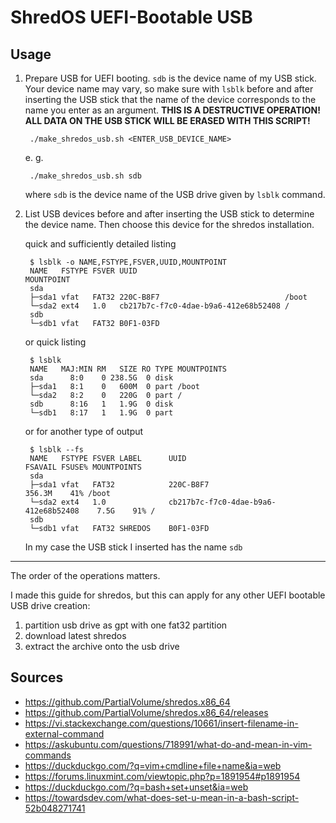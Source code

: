 # ShredOS UEFI-Bootable USB

## Usage

1. Prepare USB for UEFI booting. `sdb` is the device name of my USB stick. Your device name may vary, so make sure with `lsblk` before and after inserting the USB stick that the name of the device corresponds to the name you enter as an argument. **THIS IS A DESTRUCTIVE OPERATION! ALL DATA ON THE USB STICK WILL BE ERASED WITH THIS SCRIPT!**

        ./make_shredos_usb.sh <ENTER_USB_DEVICE_NAME>

    e. g.

        ./make_shredos_usb.sh sdb

    where `sdb` is the device name of the USB drive given by `lsblk` command.

1. List USB devices before and after inserting the USB stick to determine the device name. Then choose this device for the shredos installation.

    quick and sufficiently detailed listing

        $ lsblk -o NAME,FSTYPE,FSVER,UUID,MOUNTPOINT
        NAME   FSTYPE FSVER UUID                                 MOUNTPOINT
        sda                                                      
        ├─sda1 vfat   FAT32 220C-B8F7                            /boot
        └─sda2 ext4   1.0   cb217b7c-f7c0-4dae-b9a6-412e68b52408 /
        sdb                                                      
        └─sdb1 vfat   FAT32 B0F1-03FD                            


    or quick listing

        $ lsblk
        NAME   MAJ:MIN RM   SIZE RO TYPE MOUNTPOINTS
        sda      8:0    0 238.5G  0 disk 
        ├─sda1   8:1    0   600M  0 part /boot
        └─sda2   8:2    0   220G  0 part /
        sdb      8:16   1   1.9G  0 disk 
        └─sdb1   8:17   1   1.9G  0 part

    or for another type of output

        $ lsblk --fs
        NAME   FSTYPE FSVER LABEL      UUID                                 FSAVAIL FSUSE% MOUNTPOINTS
        sda                                                                                
        ├─sda1 vfat   FAT32            220C-B8F7                             356.3M    41% /boot
        └─sda2 ext4   1.0              cb217b7c-f7c0-4dae-b9a6-412e68b52408    7.5G    91% /
        sdb                                                                                
        └─sdb1 vfat   FAT32 SHREDOS    B0F1-03FD

    In my case the USB stick I inserted has the name `sdb`

---

The order of the operations matters.

I made this guide for shredos, but this can apply for any other UEFI bootable USB drive creation:

1. partition usb drive as gpt with one fat32 partition
2. download latest shredos 
3. extract the archive onto the usb drive

## Sources

- https://github.com/PartialVolume/shredos.x86_64
- https://github.com/PartialVolume/shredos.x86_64/releases
- https://vi.stackexchange.com/questions/10661/insert-filename-in-external-command
- https://askubuntu.com/questions/718991/what-do-and-mean-in-vim-commands
- https://duckduckgo.com/?q=vim+cmdline+file+name&ia=web
- https://forums.linuxmint.com/viewtopic.php?p=1891954#p1891954
- https://duckduckgo.com/?q=bash+set+unset&ia=web
- https://towardsdev.com/what-does-set-u-mean-in-a-bash-script-52b048271741

